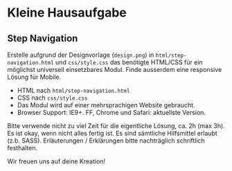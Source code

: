 Kleine Hausaufgabe
==================

Step Navigation
---------------

Erstelle aufgrund der Designvorlage (`design.png`) in `html/step-navigation.html` und `css/style.css` das benötigte HTML/CSS für ein möglichst universell einsetzbares Modul. Finde ausserdem eine responsive Lösung für Mobile.

- HTML nach `html/step-navigation.html`
- CSS nach `css/style.css`
- Das Modul wird auf einer mehrsprachigen Website gebraucht.
- Browser Support: IE9+. FF, Chrome und Safari: aktuellste Version.

Bitte verwende nicht zu viel Zeit für die eigentliche Lösung, ca. 2h (max 3h). Es ist okay, wenn nicht alles fertig ist. Es sind sämtliche Hilfsmittel erlaubt (z.b. SASS). Erläuterungen / Erklärungen bitte nachträglich schriftlich festhalten.

Wir freuen uns auf deine Kreation!
